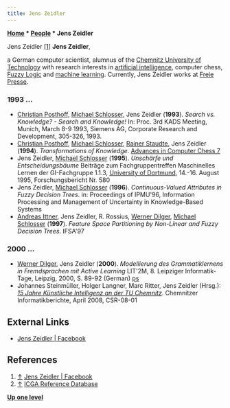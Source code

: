 ```yaml
---
title: Jens Zeidler
---
```

**[Home](Home "Home") \* [People](People "People") \* Jens Zeidler**



 [](https://www.facebook.com/jens.zeidler.54) Jens Zeidler <a id="cite-note-1" href="#cite-ref-1">[1]</a> 
**Jens Zeidler**,  

a German computer scientist, alumnus of the [Chemnitz University of Technology](Chemnitz_University_of_Technology "Chemnitz University of Technology") with research interests in [artificial intelligence](Artificial_Intelligence "Artificial Intelligence"), computer chess, [Fuzzy Logic](https://en.wikipedia.org/wiki/Fuzzy_logic) and [machine learning](Learning "Learning"). Currently, Jens Zeidler works at [Freie Presse](https://en.wikipedia.org/wiki/Freie_Presse_(Saxony)).



### 1993 ...


* [Christian Posthoff](Christian_Posthoff "Christian Posthoff"), [Michael Schlosser](Michael_Schlosser "Michael Schlosser"), Jens Zeidler (**1993**). *Search vs. Knowledge? - Search and Knowledge!* In: Proc. 3rd KADS Meeting, Munich, March 8-9 1993, Siemens AG, Corporate Research and Development, 305-326, 1993.
* [Christian Posthoff](Christian_Posthoff "Christian Posthoff"), [Michael Schlosser](Michael_Schlosser "Michael Schlosser"), [Rainer Staudte](Rainer_Staudte "Rainer Staudte"), Jens Zeidler (**1994**). *Transformations of Knowledge*. [Advances in Computer Chess 7](Advances_in_Computer_Chess_7 "Advances in Computer Chess 7")
* Jens Zeidler, [Michael Schlosser](Michael_Schlosser "Michael Schlosser") (**1995**). *Unschärfe und Entscheidungsbäume* Beiträge zum Fachgruppentreffen Maschinelles Lernen der GI-Fachgruppe 1.1.3, [University of Dortmund](University_of_Dortmund "University of Dortmund"), 14.-16. August 1995, Forschungsbericht Nr. 580
* Jens Zeidler, [Michael Schlosser](Michael_Schlosser "Michael Schlosser") (**1996**). *Continuous-Valued Attributes in Fuzzy Decision Trees*. in: Proceedings of IPMU'96, Information Processing and Management of Uncertainty in Knowledge-Based Systems
* [Andreas Ittner](http://www.andreas-ittner.de/), Jens Zeidler, R. Rossius, [Werner Dilger](https://de.wikipedia.org/wiki/Werner_Dilger), [Michael Schlosser](Michael_Schlosser "Michael Schlosser") (**1997**). *Feature Space Partitioning by Non-Linear and Fuzzy Decision Trees*. IFSA'97


### 2000 ...


* [Werner Dilger](https://de.wikipedia.org/wiki/Werner_Dilger), Jens Zeidler (**2000**). *Modellierung des Grammatiklernens in Fremdsprachen mit Active Learning* LIT'2M, 8. Leipziger Informatik-Tage, Leipzig, 2000, S. 89-92 (German) [ps](http://www.tu-chemnitz.de/informatik/HomePages/KI/publikationen/lit00.ps)
* Johannes Steinmüller, Holger Langner, Marc Ritter, Jens Zeidler (Hrsg.): *[15 Jahre Künstliche Intelligenz an der TU Chemnitz](http://www.qucosa.de/recherche/frontdoor/?tx_slubopus4frontend%5bid%5d=urn:nbn:de:bsz:ch1-200800898).* Chemnitzer Informatikberichte, April 2008, CSR-08-01


## External Links


* [Jens Zeidler | Facebook](https://www.facebook.com/jens.zeidler.54)


## References


1. <a id="cite-ref-1" href="#cite-note-1">↑</a> [Jens Zeidler | Facebook](https://www.facebook.com/jens.zeidler.54)
2. <a id="cite-ref-2" href="#cite-note-2">↑</a> [ICGA Reference Database](ICGA_Journal#RefDB "ICGA Journal")

**[Up one level](People "People")**







 
